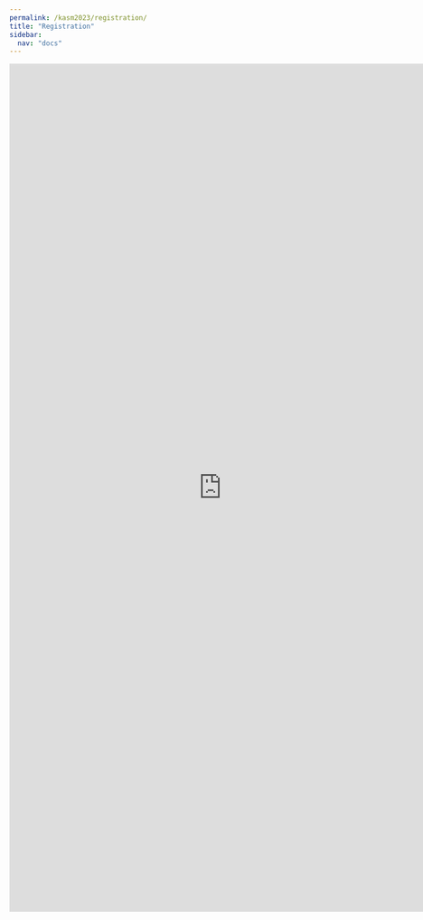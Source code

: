 ```yaml
---
permalink: /kasm2023/registration/
title: "Registration"
sidebar:
  nav: "docs"
---
```


<iframe src="https://docs.google.com/forms/d/e/1FAIpQLSfebtTq1gHJoShVKxJ_MCto8vvQ4VbUcX292944OWu3d2EnZQ/viewform?embedded=true" width="750" height="1500" frameborder="0" marginheight="0" marginwidth="0">Loading…</iframe>
